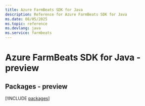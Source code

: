 ```yaml
---
title: Azure FarmBeats SDK for Java
description: Reference for Azure FarmBeats SDK for Java
ms.date: 08/05/2025
ms.topic: reference
ms.devlang: java
ms.service: farmbeats
---
```

# Azure FarmBeats SDK for Java - preview
## Packages - preview
[!INCLUDE [packages](farmbeats-index.md)]